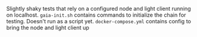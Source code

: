 Slightly shaky tests that rely on a configured node and light client running on localhost.
`gaia-init.sh` contains commands to initialize the chain for testing. Doesn't run as a script yet.
`docker-compose.yml` contains config to bring the node and light client up